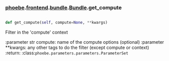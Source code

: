 ### [phoebe](phoebe.md).[frontend](phoebe.frontend.md).[bundle](phoebe.frontend.bundle.md).[Bundle](phoebe.frontend.bundle.Bundle.md).get_compute

```py

def get_compute(self, compute=None, **kwargs)

```



Filter in the 'compute' context

:parameter str compute: name of the compute options (optional)
:parameter **kwargs: any other tags to do the filter
    (except compute or context)
:return: :class:`phoebe.parameters.parameters.ParameterSet`

